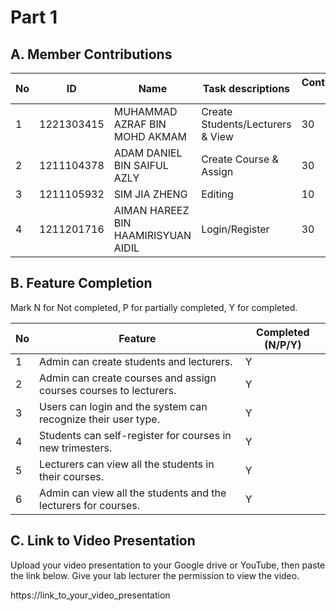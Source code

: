 # Part 1

## A. Member Contributions

No | ID                 | Name                                          | Task descriptions                     | Contribution %
-- | ----------         | -------------------------                     | -----------------                     | --------------
1  |     1221303415     |   MUHAMMAD AZRAF BIN MOHD AKMAM               |  Create Students/Lecturers & View     | 30
2  |     1211104378     |   ADAM DANIEL BIN SAIFUL AZLY                 |  Create Course & Assign               | 30
3  |     1211105932     |   SIM JIA ZHENG                               |  Editing                              | 10
4  |     1211201716     |   AIMAN HAREEZ BIN HAAMIRISYUAN AIDIL         |  Login/Register                       | 30


## B. Feature Completion

Mark N for Not completed, P for partially completed, Y for completed. 

No | Feature                                                                         | Completed (N/P/Y)
-- | ------------------------------------------------------------------------------- | ---------------
1  | Admin can create students and lecturers.                                        | Y
2  | Admin can create courses and assign courses courses to lecturers.               | Y
3  | Users can login and the system can recognize their user type.                   | Y
4  | Students can self-register for courses in new trimesters.                       | Y
5  | Lecturers can view all the students in their courses.                           | Y
6  | Admin can view all the students and the lecturers for courses.                  | Y


## C. Link to Video Presentation

Upload your video presentation to your Google drive or YouTube, then paste the link below. Give your lab lecturer the permission to view the video.

https://link_to_your_video_presentation

